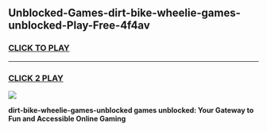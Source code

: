 
## Unblocked-Games-dirt-bike-wheelie-games-unblocked-Play-Free-4f4av
<h3>
<a href="https://premium76.site?title=dirt-bike-wheelie-games-unblocked&ref=12A">CLICK TO PLAY</a></h3>
<hr>

<h3>
<a href="https://premium76.site?title=dirt-bike-wheelie-games-unblocked&ref=12A">CLICK 2 PLAY</a>
  
</h3>

<a href="https://premium76.site?title=dirt-bike-wheelie-games-unblocked&ref=12A"><img src="https://clearcache.store/games.png"></a>


**dirt-bike-wheelie-games-unblocked games unblocked: Your Gateway to Fun and Accessible Online Gaming**
